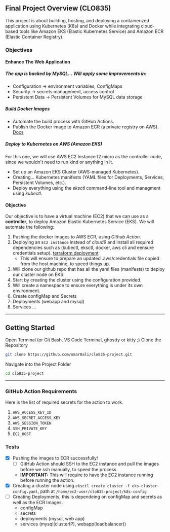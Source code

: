 ## Final Project Overview (CLO835)

This project is about building, hosting, and deploying a containerized application using Kubernetes (K8s) and Docker while integrating cloud-based tools like Amazon EKS (Elastic Kubernetes Service) and Amazon ECR (Elastic Container Registry).

### Objectives
#### Enhance The Web Application
##### The app is backed by MySQL... Will apply some improvements in:
- Configuration -> environment variables, ConfigMaps
- Security -> secrets management, access control
- Persistent Data -> Persistent Volumes for MySQL data storage

##### Build Docker Images
- Automate the build process with GitHub Actions.
- Publish the Docker image to Amazon ECR (a private registry on AWS). [Docs](https://docs.aws.amazon.com/AmazonECR/latest/userguide/docker-push-ecr-image.html)

##### Deploy to Kubernetes on AWS (Amazon EKS)
For this one, we will use AWS EC2 Instance t2.micro as the controller node, since we wouldn't need to run kind or anything in it.
- Set up an Amazon EKS Cluster (AWS-managed Kubernetes).
- Creating... Kubernetes manifests (YAML files for Deployments, Services, Persistent Volumes, etc.).
- Deploy everything using the *eksctl* command-line tool and managment using *kubectl*.

#### Objective
Our objective is to have a virtual machine (EC2) that we can use as a **controller**, to deploy Amazon Elastic Kubernetes Service (EKS). We will automate the following:
1. Pushing the docker images to AWS ECR, using *Github Action*.
2. Deploying an `EC2 instance` instead of *cloud9* and install all required dependencies such as (kubectl, eksctl, docker, aws cli and eensure credentials setup). [terraform deployment](https://github.com/omar0ali/clo835-project/blob/main/terraform/main.tf)
    - This will ensure to prepare an updated .aws/credentials file copied from the host machine, to speed things up.
3. Will clone our github repo that has all the yaml files (manifests) to deploy our cluster node on EKS.
4. Start by creating the cluster using the configuration provided.
5. Will create a namespace to ensure everything is under its own environment.
6. Create configMap and Secrets
7. Deployments (webapp and mysql)
8. Services
...
---
## Getting Started
Open Terminal (or Git Bash, VS Code Terminal, ghostty or kitty ;)
Clone the Repository
```bash
git clone https://github.com/omar0ali/clo835-project.git
```

Navigate into the Project Folder

```bash
cd clo835-project
```
---

### GitHub Action Requirements
Here is the list of required secrets for the action to work.
1. `AWS_ACCESS_KEY_ID`
2. `AWS_SECRET_ACCESS_KEY`
3. `AWS_SESSION_TOKEN`
4. `SSH_PRIVATE_KEY`
5. `EC2_HOST`


### Tests
- [x] Pushing the images to ECR successfully!
    - [ ] GitHub Action should SSH to the EC2 instance and pull the images before we ssh manually, to speed the process.
    - **IMPORTANT:** This will require to have the EC2 instance running before running the action.
- [x] Creating a cluster node using `eksctl create cluster -f eks-cluster-config.yaml`, path at `/home/ec2-user/clo835-project/k8s-config`
- [ ] Creating Deployments, this is dependeing on configMap and secrets as well as the ECR Images.
    - configMap
    - secrets
    - deployments (mysql, web app)
    - services (mysql(clusterIP), webapp(loadbalancer))
